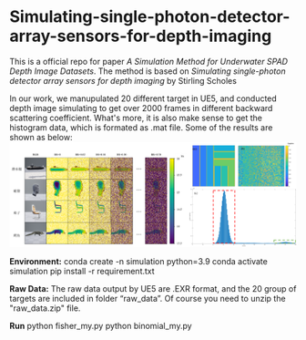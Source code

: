 # Simulating-single-photon-detector-array-sensors-for-depth-imaging
This is a official repo for paper *A Simulation Method for Underwater SPAD Depth Image Datasets*. The method is based on *Simulating single-photon detector array sensors for depth imaging* by Stirling Scholes

In our work, we manupulated 20 different target in UE5, and conducted depth image simulating to get over 2000 frames in different backward scattering coefficient. What's more, it is also make sense to get the histogram data, which is formated as .mat file.
Some of the results are shown as below:
![描述文字](example.png)

**Environment:**
conda create -n simulation python=3.9
conda activate simulation
pip install -r requirement.txt


**Raw Data:**
The raw data output by UE5 are .EXR format, and the 20 group of targets are included in folder “raw_data”. Of course you need to unzip the "raw_data.zip" file.

**Run**
python fisher_my.py
python binomial_my.py
